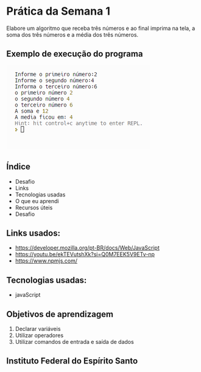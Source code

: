 # Prática da Semana 1
  
Elabore um algoritmo que receba três números e ao final imprima na tela, a soma dos três números e a média dos três números.

  ## Exemplo de execução do programa
  
 <img src=".lesson/assets/javas.png" alt="Telas" />

 
## Índice

- Desafio
- Links
- Tecnologias usadas
- O que eu aprendi
- Recursos úteis
- Desafio

## Links usados:

- https://developer.mozilla.org/pt-BR/docs/Web/JavaScript
- https://youtu.be/ekTEVutshXk?si=Q0M7EEK5V9ETv-np
- https://www.npmjs.com/


## Tecnologias usadas:
- javaScript 


 ## Objetivos de aprendizagem
  1. Declarar variáveis
  2. Utilizar operadores
  3. Utilizar comandos de entrada e saída de dados
  ## Instituto Federal do Espírito Santo

